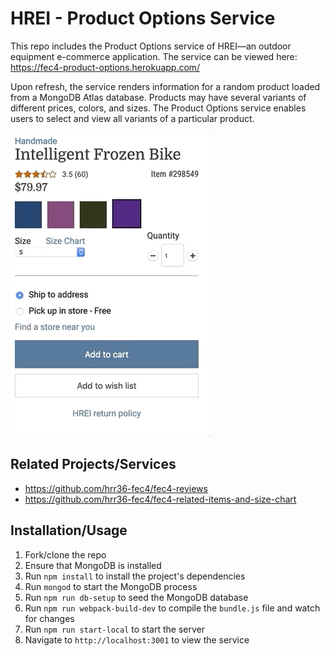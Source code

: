 # HREI - Product Options Service

This repo includes the Product Options service of HREI—an outdoor equipment e-commerce application. The service can be viewed here: https://fec4-product-options.herokuapp.com/

Upon refresh, the service renders information for a random product loaded from a MongoDB Atlas database. Products may have several variants of different prices, colors, and sizes. The Product Options service enables users to select and view all variants of a particular product.

![Demo](./screenshots/demo.gif)

## Related Projects/Services

  - https://github.com/hrr36-fec4/fec4-reviews
  - https://github.com/hrr36-fec4/fec4-related-items-and-size-chart

## Installation/Usage

1. Fork/clone the repo
2. Ensure that MongoDB is installed
3. Run `npm install` to install the project's dependencies
4. Run `mongod` to start the MongoDB process
5. Run `npm run db-setup` to seed the MongoDB database
6. Run `npm run webpack-build-dev` to compile the `bundle.js` file and watch for changes
7. Run `npm run start-local` to start the server
8. Navigate to `http://localhost:3001` to view the service

